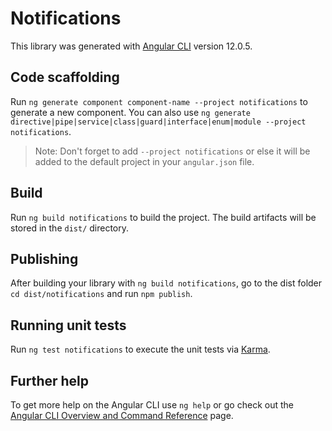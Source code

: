 # Notifications

This library was generated with [Angular CLI](https://github.com/angular/angular-cli) version 12.0.5.

## Code scaffolding

Run `ng generate component component-name --project notifications` to generate a new component. You can also use `ng generate directive|pipe|service|class|guard|interface|enum|module --project notifications`.
> Note: Don't forget to add `--project notifications` or else it will be added to the default project in your `angular.json` file. 

## Build

Run `ng build notifications` to build the project. The build artifacts will be stored in the `dist/` directory.

## Publishing

After building your library with `ng build notifications`, go to the dist folder `cd dist/notifications` and run `npm publish`.

## Running unit tests

Run `ng test notifications` to execute the unit tests via [Karma](https://karma-runner.github.io).

## Further help

To get more help on the Angular CLI use `ng help` or go check out the [Angular CLI Overview and Command Reference](https://angular.io/cli) page.
